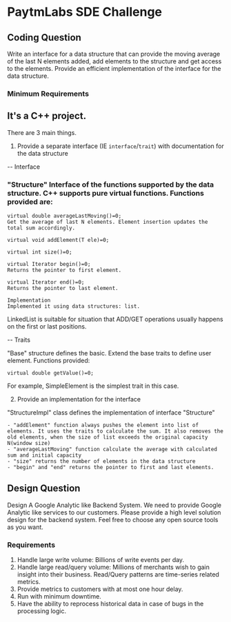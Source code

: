 # PaytmLabs SDE Challenge

## Coding Question

Write an interface for a data structure that can provide the moving average of the last N elements added, add elements to the structure and get access to the elements. Provide an efficient implementation of the interface for the data structure.
### Minimum Requirements



## It's a C++ project.

There are 3 main things.
1. Provide a separate interface (IE `interface`/`trait`) with documentation for the data structure

-- Interface
### "Structure" Interface of the functions supported by the data structure. C++ supports pure virtual functions. Functions provided are:

	virtual double averageLastMoving()=0;
	Get the average of last N elements. Element insertion updates the total sum accordingly.

	virtual void addElement(T ele)=0;

	virtual int size()=0;

	virtual Iterator begin()=0;
	Returns the pointer to first element.

	virtual Iterator end()=0;
	Returns the pointer to last element.

	Implementation
	Implemented it using data structures: list.

LinkedList is suitable for situation that ADD/GET operations usually happens on the first or last positions.


-- Traits

 "Base" structure defines the basic. Extend the base traits to define user element. Functions provided:

	virtual double getValue()=0;

 For example, SimpleElement is the simplest trait in this case.

2. Provide an implementation for the interface

 "StructureImpl" class defines the implementation of interface "Structure"

	- "addElement" function always pushes the element into list of elements. It uses the traits to calculate the sum. It also removes the old elements, when the size of list exceeds the original capacity N(window size)
	- "averageLastMoving" function calculate the average with calculated sum and initial capacity
	- "size" returns the number of elements in the data structure
	- "begin" and "end" returns the pointer to first and last elements.


## Design Question

Design A Google Analytic like Backend System.
We need to provide Google Analytic like services to our customers. Please provide a high level solution design for the backend system. Feel free to choose any open source tools as you want.

### Requirements

1. Handle large write volume: Billions of write events per day.
2. Handle large read/query volume: Millions of merchants wish to gain insight into their business. Read/Query patterns are time-series related metrics.
3. Provide metrics to customers with at most one hour delay.
4. Run with minimum downtime.
5. Have the ability to reprocess historical data in case of bugs in the processing logic.
